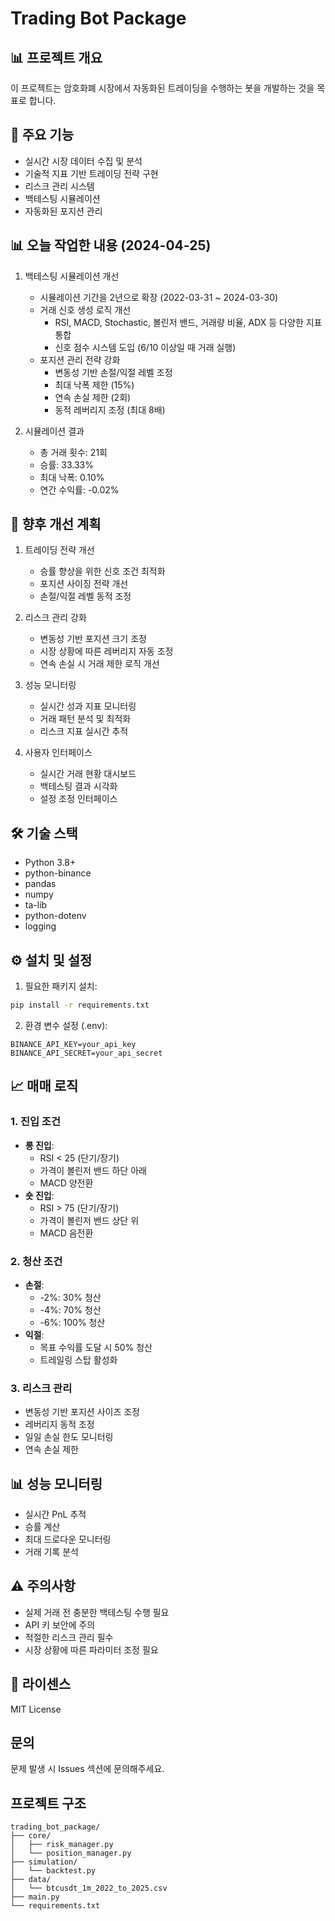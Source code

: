 # Trading Bot Package

## 📊 프로젝트 개요
이 프로젝트는 암호화폐 시장에서 자동화된 트레이딩을 수행하는 봇을 개발하는 것을 목표로 합니다.

## 🚀 주요 기능
- 실시간 시장 데이터 수집 및 분석
- 기술적 지표 기반 트레이딩 전략 구현
- 리스크 관리 시스템
- 백테스팅 시뮬레이션
- 자동화된 포지션 관리

## 📊 오늘 작업한 내용 (2024-04-25)
1. 백테스팅 시뮬레이션 개선
   - 시뮬레이션 기간을 2년으로 확장 (2022-03-31 ~ 2024-03-30)
   - 거래 신호 생성 로직 개선
     - RSI, MACD, Stochastic, 볼린저 밴드, 거래량 비율, ADX 등 다양한 지표 통합
     - 신호 점수 시스템 도입 (6/10 이상일 때 거래 실행)
   - 포지션 관리 전략 강화
     - 변동성 기반 손절/익절 레벨 조정
     - 최대 낙폭 제한 (15%)
     - 연속 손실 제한 (2회)
     - 동적 레버리지 조정 (최대 8배)

2. 시뮬레이션 결과
   - 총 거래 횟수: 21회
   - 승률: 33.33%
   - 최대 낙폭: 0.10%
   - 연간 수익률: -0.02%

## 🚀 향후 개선 계획
1. 트레이딩 전략 개선
   - 승률 향상을 위한 신호 조건 최적화
   - 포지션 사이징 전략 개선
   - 손절/익절 레벨 동적 조정

2. 리스크 관리 강화
   - 변동성 기반 포지션 크기 조정
   - 시장 상황에 따른 레버리지 자동 조정
   - 연속 손실 시 거래 제한 로직 개선

3. 성능 모니터링
   - 실시간 성과 지표 모니터링
   - 거래 패턴 분석 및 최적화
   - 리스크 지표 실시간 추적

4. 사용자 인터페이스
   - 실시간 거래 현황 대시보드
   - 백테스팅 결과 시각화
   - 설정 조정 인터페이스

## 🛠 기술 스택
- Python 3.8+
- python-binance
- pandas
- numpy
- ta-lib
- python-dotenv
- logging

## ⚙️ 설치 및 설정
1. 필요한 패키지 설치:
```bash
pip install -r requirements.txt
```

2. 환경 변수 설정 (.env):
```
BINANCE_API_KEY=your_api_key
BINANCE_API_SECRET=your_api_secret
```

## 📈 매매 로직

### 1. 진입 조건
- **롱 진입**:
  - RSI < 25 (단기/장기)
  - 가격이 볼린저 밴드 하단 아래
  - MACD 양전환
- **숏 진입**:
  - RSI > 75 (단기/장기)
  - 가격이 볼린저 밴드 상단 위
  - MACD 음전환

### 2. 청산 조건
- **손절**:
  - -2%: 30% 청산
  - -4%: 70% 청산
  - -6%: 100% 청산
- **익절**:
  - 목표 수익률 도달 시 50% 청산
  - 트레일링 스탑 활성화

### 3. 리스크 관리
- 변동성 기반 포지션 사이즈 조정
- 레버리지 동적 조정
- 일일 손실 한도 모니터링
- 연속 손실 제한

## 📊 성능 모니터링
- 실시간 PnL 추적
- 승률 계산
- 최대 드로다운 모니터링
- 거래 기록 분석

## ⚠️ 주의사항
- 실제 거래 전 충분한 백테스팅 수행 필요
- API 키 보안에 주의
- 적절한 리스크 관리 필수
- 시장 상황에 따른 파라미터 조정 필요

## 📝 라이센스
MIT License

## 문의
문제 발생 시 Issues 섹션에 문의해주세요. 

## 프로젝트 구조
```
trading_bot_package/
├── core/
│   ├── risk_manager.py
│   └── position_manager.py
├── simulation/
│   └── backtest.py
├── data/
│   └── btcusdt_1m_2022_to_2025.csv
├── main.py
└── requirements.txt
``` 